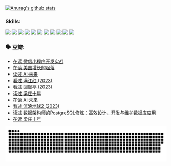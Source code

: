 
[![Anurag's github stats](https://github-readme-stats.vercel.app/api?username=w940853815)](https://github.com/anuraghazra/github-readme-stats)

### Skills:

<code><img height="32" src="https://cdn.jsdelivr.net/npm/simple-icons@v5/icons/python.svg"></code>
<code><img height="32" src="https://cdn.jsdelivr.net/npm/simple-icons@v5/icons/javascript.svg"></code>
<code><img height="32" src="https://cdn.jsdelivr.net/npm/simple-icons@v5/icons/django.svg"></code>
<code><img height="32" src="https://cdn.jsdelivr.net/npm/simple-icons@v5/icons/flask.svg"></code>
<code><img height="32" src="https://cdn.jsdelivr.net/npm/simple-icons@v5/icons/vuetify.svg"></code>
<code><img height="32" src="https://cdn.jsdelivr.net/npm/simple-icons@v5/icons/git.svg"></code>
<code><img height="32" src="https://cdn.jsdelivr.net/npm/simple-icons@v5/icons/docker.svg"></code>
<code><img height="32" src="https://cdn.jsdelivr.net/npm/simple-icons@v5/icons/postgresql.svg"></code>
<code><img height="32" src="https://cdn.jsdelivr.net/npm/simple-icons@v5/icons/elasticsearch.svg"></code>
<code><img height="32" src="https://cdn.jsdelivr.net/npm/simple-icons@v5/icons/macos.svg"></code>
<code><img height="32" src="https://cdn.jsdelivr.net/npm/simple-icons@v5/icons/linux.svg"></code>

### 🗣 豆瓣:

<!-- DOUBAN-ACTIVITIES:START -->
- [在读 微信小程序开发实战](https://www.douban.com/people/136069238/status/4230177692/?_i=83980531)
- [在读 美国增长的起落](https://www.douban.com/people/136069238/status/4220055912/?_i=83980531)
- [读过 AI·未来](https://www.douban.com/people/136069238/status/4220054171/?_i=83980531)
- [看过 满江红‎ (2023)](https://www.douban.com/people/136069238/status/4219146433/?_i=83980531)
- [看过 回廊亭‎ (2023)](https://www.douban.com/people/136069238/status/4215992758/?_i=83980531)
- [读过 梁庄十年](https://www.douban.com/people/136069238/status/4206664969/?_i=83980531)
- [在读 AI·未来](https://www.douban.com/people/136069238/status/4206653520/?_i=83980531)
- [看过 流浪地球2‎ (2023)](https://www.douban.com/people/136069238/status/4199558549/?_i=83980531)
- [读过 数据架构师的PostgreSQL修炼：高效设计、开发与维护数据库应用](https://www.douban.com/people/136069238/status/4199451104/?_i=83980531)
- [在读 梁庄十年](https://www.douban.com/people/136069238/status/4198822794/?_i=83980531)
<!-- DOUBAN-ACTIVITIES:END -->


![Snake animation](https://raw.githubusercontent.com/w940853815/w940853815/output/github-contribution-grid-snake.svg)

<!--
**w940853815/w940853815** is a ✨ _special_ ✨ repository because its `README.md` (this file) appears on your GitHub profile.

Here are some ideas to get you started:

- 🔭 I’m currently working on ...
- 🌱 I’m currently learning ...
- 👯 I’m looking to collaborate on ...
- 🤔 I’m looking for help with ...
- 💬 Ask me about ...
- 📫 How to reach me: ...
- 😄 Pronouns: ...
- ⚡ Fun fact: ...
-->
